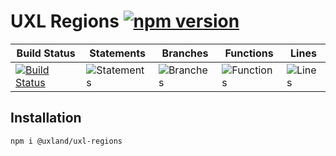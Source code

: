 # UXL Regions [![npm version](https://badge.fury.io/js/%40uxland%2Fuxl-regions.svg)](https://badge.fury.io/js/%40uxland%2Fuxl-regions)

| Build Status                                                                                                      | Statements                                    | Branches                                  | Functions                                   | Lines                               |
| ----------------------------------------------------------------------------------------------------------------- | --------------------------------------------- | ----------------------------------------- | ------------------------------------------- | ----------------------------------- |
| [![Build Status](https://api.travis-ci.org/uxland/uxl-regions.svg)](https://api.travis-ci.org/uxland/uxl-regions) | ![Statements](https://img.shields.io/badge/Coverage-91.49%25-brightgreen.svg 'Make me better!') | ![Branches](https://img.shields.io/badge/Coverage-83.59%25-yellow.svg 'Make me better!') | ![Functions](https://img.shields.io/badge/Coverage-81%25-yellow.svg 'Make me better!') | ![Lines](https://img.shields.io/badge/Coverage-92.93%25-brightgreen.svg 'Make me better!') |

## Installation

`npm i @uxland/uxl-regions`
